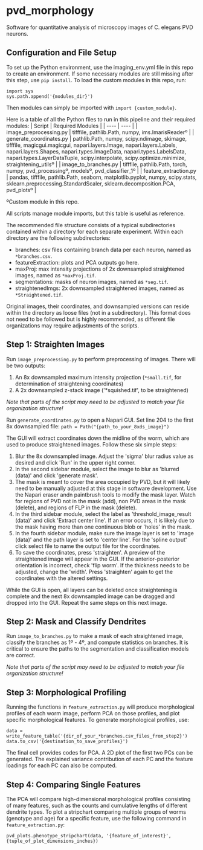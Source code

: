 # pvd_morphology
Software for quantitative analysis of microscopy images of C. elegans PVD neurons.

## Configuration and File Setup
To set up the Python environment, use the imaging_env.yml file in this repo to create an environment. If some necessary modules are still missing after this step, use `pip install`. To load the custom modules in this repo, run:
```
import sys
sys.path.append('{modules_dir}')
```
Then modules can simply be imported with `import {custom_module}`.

Here is a table of all the Python files to run in this pipeline and their required modules:
| Script | Required Modules |
| ---- | ---- |
| image_preprocessing.py | tifffile, pathlib.Path, numpy, ims.ImarisReaderº |
| generate_coordinates.py | pathlib.Path, numpy, scipy.ndimage, skimage, tifffile, magicgui.magicgui, napari.layers.Image, napari.layers.Labels, napari.layers.Shapes, napari.types.ImageData, napari.types.LabelsData, napari.types.LayerDataTuple, scipy.interpolate, scipy.optimize.minimize, straightening_utilsº | 
| image_to_branches.py | tifffile, pathlib.Path, torch, numpy, pvd_processingº, modelsº, pvd_classifier_1º |
| feature_extraction.py | pandas, tifffile, pathlib.Path, seaborn, matplotlib.pyplot, numpy, scipy.stats, sklearn.preprocessing.StandardScaler, sklearn.decomposition.PCA, pvd_plotsº |

ºCustom module in this repo.

All scripts manage module imports, but this table is useful as reference.

The recommended file structure consists of a typical subdirectories contained within a directory for each separate experiment. Within each directory are the following subdirectories:
* branches: csv files containing branch data per each neuron, named as `*branches.csv`.
* featureExtraction: plots and PCA outputs go here.
* maxProj: max intensity projections of 2x downsampled straightened images, named as `*maxProj.tif`.
* segmentations: masks of neuron images, named as `*seg.tif`.
* straightenedImgs: 2x downsampled straightened images, named as `*Straightened.tif`.

Original images, their coordinates, and downsampled versions can reside within the directory as loose files (not in a subdirectory). This format does not need to be followed but is highly recommended, as different file organizations may require adjustments of the scripts.

## Step 1: Straighten Images
Run `image_preprocessing.py` to perform preprocessing of images. There will be two outputs:
1) An 8x downsampled maximum intensity projection (`*small.tif`, for determination of straightening coordinates)
2) A 2x downsampled z-stack image ('*squished.tif', to be straightened)

*Note that parts of the script may need to be adjusted to match your file organization structure!*

Run `generate_coordinates.py` to open a Napari GUI. Set line 204 to the first 8x downsampled file:
`path = Path("{path_to_your_8xds_image}")`

The GUI will extract coordinates down the midline of the worm, which are used to produce straightened images. Follow these six simple steps:
1) Blur the 8x downsampled image. Adjust the 'sigma' blur radius value as desired and click 'Run' in the upper right corner.
2) In the second sidebar module, select the image to blur as 'blurred (data)' and click 'generate mask'.
3) The mask is meant to cover the area occupied by PVD, but it will likely need to be manually adjusted at this stage in software development. Use the Napari eraser andn paintbrush tools to modify the mask layer. Watch for regions of PVD not in the mask (add), non PVD areas in the mask (delete), and regions of FLP in the mask (delete).
4) In the third sidebar module, select the label as 'threshold_image_result (data)' and click 'Extract center line'. If an error occurs, it is likely due to the mask having more than one continuous blob or 'holes' in the mask.
5) In the fourth sidebar module, make sure the image layer is set to 'image (data)' and the path layer is set to 'center line'. For the 'spline output' click select file to name the output file for the coordinates.
6) To save the coordinates, press 'straighten'. A preview of the straightened image will appear in the GUI. If the anterior-posterior orientation is incorrect, check 'flip worm'. If the thickness needs to be adjusted, change the 'width'. Press 'straighten' again to get the coordinates with the altered settings.

While the GUI is open, all layers can be deleted once straightening is complete and the next 8x downsampled image can be dragged and dropped into the GUI. Repeat the same steps on this next image.

## Step 2: Mask and Classify Dendrites
Run `image_to_branches.py` to make a mask of each straightened image, classify the branches as 1º - 4º, and compute statistics on branches. It is critical to ensure the paths to the segmentation and classification models are correct.

*Note that parts of the script may need to be adjusted to match your file organization structure!*

## Step 3: Morphological Profiling
Running the functions in `feature_extraction.py` will produce morphological profiles of each worm image, perform PCA on those profiles, and plot specific morphological features. To generate morphological profiles, use:
```
data = write_feature_table('{dir_of_your_*branches.csv_files_from_step2}')
data.to_csv('{destination_to_save_profiles}')
```
The final cell provides codes for PCA. A 2D plot of the first two PCs can be generated. The explained variance contribution of each PC and the feature loadings for each PC can also be computed.

## Step 4: Comparing Single Features
The PCA will compare high-dimensional morphological profiles consisting of many features, such as the counts and cumulative lengths of different dendrite types. To plot a stripchart comparing multiple groups of worms (genotype and age) for a specific feature, use the following command in `feature_extraction.py`:
```
pvd_plots.phenotype_stripchart(data, '{feature_of_interest}', {tuple_of_plot_dimensions_inches})
```


 
